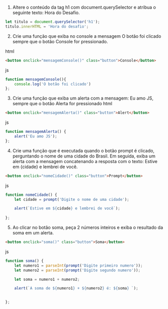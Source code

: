 1) Altere o conteúdo da tag h1 com document.querySelector e atribua o seguinte texto: Hora do Desafio.

```js
let titulo = document.querySelector('h1');
titulo.innerHTML = 'Hora do desafio';
```

2) Crie uma função que exiba no console a mensagem O botão foi clicado sempre que o botão Console for pressionado.

html
```html
<button onclick="mensagemConsole()" class="button">Console</button>
```
js
```js
function mensagemConsole(){
    console.log('O botão foi clicado')
};
```

3) Crie uma função que exiba um alerta com a mensagem: Eu amo JS, sempre que o botão Alerta for pressionado
html
```html
<button onclick="mensagemAlerta()" class="button">Alert</button>
```
js
```js
function mensagemAlerta() {
    alert('Eu amo JS');   
};

```

4) Crie uma função que é executada quando o botão prompt é clicado, perguntando o nome de uma cidade do Brasil. Em seguida, exiba um alerta com a mensagem concatenando a resposta com o texto: Estive em {cidade} e lembrei de você.
```html
<button onclick="nomeCidade()" class="button">Prompt</button>
```
js
```js
function nomeCidade() {
    let cidade = prompt('Digite o nome de uma cidade');

    alert(`Estive em ${cidade} e lembrei de você`);
    
};

```

5) Ao clicar no botão soma, peça 2 números inteiros e exiba o resultado da soma em um alerta.
```html
<button onclick="soma()" class="button">Soma</button>
```
js
```js
function soma() {
    let numero1 = parseInt(prompt('Digite primeiro numero'));
    let numero2 = parseInt(prompt('Digite segundo numero'));

    let soma = numero1 + numero2;

    alert(`A soma de ${numero1} + ${numero2} é: ${soma} `);

        
};
```


